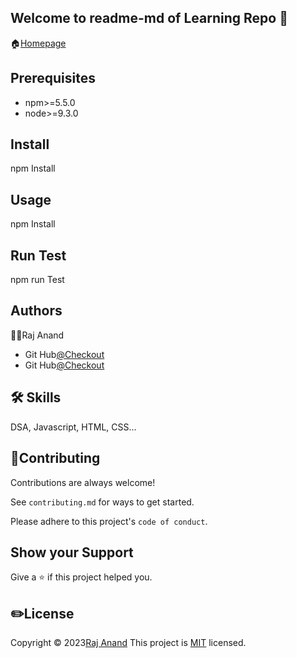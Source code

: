 
## Welcome to readme-md of Learning Repo 👋
🏠[Homepage]()

## Prerequisites
- npm>=5.5.0
- node>=9.3.0

## Install
npm Install

## Usage
npm Install

## Run Test
npm run Test




## Authors
🙎‍♂️Raj Anand
- Git Hub[@Checkout]()
- Git Hub[@Checkout]()


## 🛠 Skills
DSA, Javascript, HTML, CSS...




## 🤝Contributing

Contributions are always welcome!

See `contributing.md` for ways to get started.

Please adhere to this project's `code of conduct`.

## Show your Support
Give a ⭐ if this project helped you.




## ✏️License

Copyright © 2023[Raj Anand]() This project is [MIT]() licensed.

